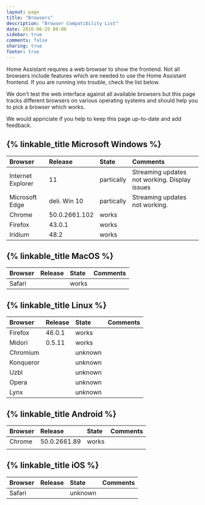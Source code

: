 ```yaml
---
layout: page
title: "Browsers"
description: "Browser Compatibility List"
date: 2016-06-25 08:00
sidebar: true
comments: false
sharing: true
footer: true
---
```


Home Assistant requires a web browser to show the frontend. Not all browsers include features which are needed to use the Home Assistant frontend. If you are running into trouble, check the list below.

We don't test the web interface against all available browsers but this page tracks different browsers on various operating systems and should help you to pick a browser which works.

We would appriciate if you help to keep this page up-to-date and add feedback.

## {% linkable_title Microsoft Windows %}

| Browser             | Release        | State      | Comments                 |
| :------------------ |:---------------|:-----------|:-------------------------|
| Internet Explorer   | 11             | partically | Streaming updates not working. Display issues |
| Microsoft Edge      | deli. Win 10   | partically | Streaming updates not working. |
| Chrome              | 50.0.2661.102  | works      |                          |
| Firefox             | 43.0.1         | works      |                          |
| Iridium             | 48.2           | works      |                          |

## {% linkable_title MacOS %}

| Browser             | Release        | State      | Comments                 |
| :------------------ |:---------------|:-----------|:-------------------------|
| Safari              |                | works      |                          |

## {% linkable_title Linux %}

| Browser             | Release        | State      | Comments                 |
| :------------------ |:---------------|:-----------|:-------------------------|
| Firefox             | 46.0.1         | works      |                          |
| Midori              | 0.5.11         | works      |                          |
| Chromium            |                | unknown    |                          |
| Konqueror           |                | unknown    |                          |
| Uzbl                |                | unknown    |                          |
| Opera               |                | unknown    |                          |
| Lynx                |                | unknown    |                          |


## {% linkable_title Android %}

| Browser             | Release        | State      | Comments                 |
| :------------------ |:---------------|:-----------|:-------------------------|
| Chrome              | 50.0.2661.89   | works      |                          |
|                     |                |            |                          |

## {% linkable_title iOS %}

| Browser             | Release        | State      | Comments                 |
| :------------------ |:---------------|:-----------|:-------------------------|
| Safari              |                | unknown    |                          |

